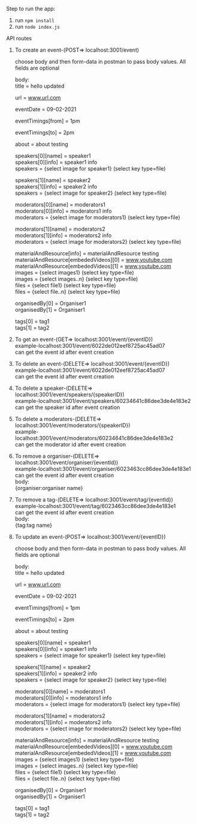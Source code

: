 Step to run the app:
 1) run `npm install`
 2) run `node index.js`


 API routes

 1) To create an event-(POST=> localhost:3001/event)

    choose body and then form-data in postman to pass
    body values. All fields are optional

    body: </br>
     title = hello updated

     url = www.url.com

     eventDate = 09-02-2021

     eventTimings[from] = 1pm

     eventTimings[to] = 2pm

     about = about testing

     speakers[0][name] = speaker1 </br>
     speakers[0][info] = speaker1 info </br>
     speakers = {select image for speaker1} (select key type=file) </br>


     speakers[1][name] = speaker2 </br>
     speakers[1][info] = speaker2 info </br>
     speakers = {select image for speaker2} (select key type=file) </br>

     moderators[0][name] = moderators1 </br>
     moderators[0][info] = moderators1 info </br>
     moderators = {select image for moderators1} (select key type=file) </br>

     moderators[1][name] = moderators2 </br>
     moderators[1][info] = moderators2 info </br>
     moderators = {select image for moderators2} (select key type=file) </br>

     materialAndResource[info] = materialAndResource testing </br>
     materialAndResource[embededVideos][0] = www.youtube.com </br>
     materialAndResource[embededVideos][1] = www.youtube.com </br>
     images = {select images1} (select key type=file) </br>
     images = {select images..n} (select key type=file) </br>
     files = {select file1} (select key type=file) </br>
     files = {select file..n} (select key type=file) </br>

     organisedBy[0] = Organiser1 </br>
     organisedBy[1] = Organiser1 </br>

     tags[0] = tag1 </br>
     tags[1] = tag2 </br>

 2) To get an event-(GET=> localhost:3001/event/{eventID}) </br>
    example-localhost:3001/event/6022de012eef8725ac45ad07 </br>
    can get the event id after event creation


 3) To delete an event-(DELETE=> localhost:3001/event/{eventID}) </br>
    example-localhost:3001/event/6022de012eef8725ac45ad07 </br>
    can get the event id after event creation


 4) To delete a speaker-(DELETE=> localhost:3001/event/speakers/{speakerID}) </br>
    example-localhost:3001/event/speakers/60234641c86dee3de4e183e2 </br>
    can get the speaker id after event creation


 5) To delete a moderators-(DELETE=> localhost:3001/event/moderators/{speakerID}) </br>
    example-localhost:3001/event/moderators/60234641c86dee3de4e183e2 </br>
    can get the moderator id after event creation


 6) To remove a organiser-(DELETE=> localhost:3001/event/organiser/{eventId}) </br>
    example-localhost:3001/event/organiser/6023463cc86dee3de4e183e1 </br>
    can get the event id after event creation </br>
    body: </br>
    {organiser:organiser name}

 
 7) To remove a tag-(DELETE=> localhost:3001/event/tag/{eventId}) </br>
    example-localhost:3001/event/tag/6023463cc86dee3de4e183e1 </br>
    can get the event id after event creation </br>
    body: </br>
    {tag:tag name}


 8) To update an event-(POST=> localhost:3001/event/{eventID})

    choose body and then form-data in postman to pass 
    body values. All fields are optional </br>

     body: </br>
     title = hello updated

     url = www.url.com

     eventDate = 09-02-2021

     eventTimings[from] = 1pm

     eventTimings[to] = 2pm

     about = about testing

     speakers[0][name] = speaker1 </br>
     speakers[0][info] = speaker1 info </br>
     speakers = {select image for speaker1} (select key type=file) </br>


     speakers[1][name] = speaker2 </br>
     speakers[1][info] = speaker2 info </br>
     speakers = {select image for speaker2} (select key type=file) </br>

     moderators[0][name] = moderators1 </br>
     moderators[0][info] = moderators1 info </br>
     moderators = {select image for moderators1} (select key type=file) </br>

     moderators[1][name] = moderators2 </br>
     moderators[1][info] = moderators2 info </br>
     moderators = {select image for moderators2} (select key type=file) </br>

     materialAndResource[info] = materialAndResource testing </br>
     materialAndResource[embededVideos][0] = www.youtube.com </br>
     materialAndResource[embededVideos][1] = www.youtube.com </br>
     images = {select images1} (select key type=file) </br>
     images = {select images..n} (select key type=file) </br>
     files = {select file1} (select key type=file) </br>
     files = {select file..n} (select key type=file) </br>

     organisedBy[0] = Organiser1 </br>
     organisedBy[1] = Organiser1 </br>

     tags[0] = tag1 </br>
     tags[1] = tag2 </br>

